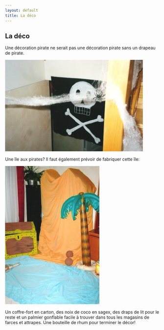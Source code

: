 ```yaml
---
layout: default
title: La déco
---
```


## La déco

Une décoration pirate ne serait pas une décoration pirate sans un drapeau de pirate.

![drapeau](/assets/images/pages/drapeau.png)

Une île aux pirates? Il faut également prévoir de fabriquer cette île:

![palmier](/assets/images/pages/palmier.png)

Un coffre-fort en carton, des noix de coco en sagex, des draps de lit pour le reste et un palmier gonflable facile à trouver dans tous les magasins de farces et attrapes. Une bouteille de rhum pour terminer le décor!